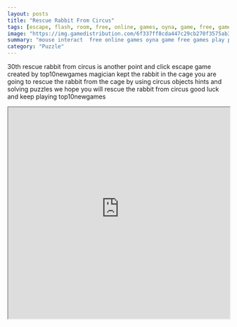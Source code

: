 ```yaml
---
layout: posts
title: "Rescue Rabbit From Circus"
tags: [escape, flash, room, free, online, games, oyna, game, free, games, play, play, games]
image: "https://img.gamedistribution.com/6f337ff8cda447c29cb270f3575ab39b.jpg"
summary: "mouse interact  free online games oyna game free games play play games"
category: "Puzzle"
---
```


30th rescue rabbit from circus is another point and click escape game created by top10newgames magician kept the rabbit in the cage you are going to rescue the rabbit from the cage by using circus objects hints and solving puzzles we hope you will rescue the rabbit from circus good luck and keep playing top10newgames

<iframe width="100%" height="480px;" src="https://flash.gamedistribution.com?game=6f337ff8cda447c29cb270f3575ab39b"></iframe>